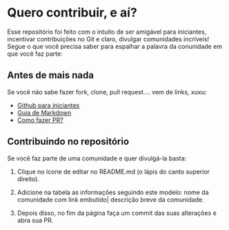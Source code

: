 # Quero contribuir, e aí?

Esse repositório foi feito com o intuito de ser amigável para iniciantes, incentivar contribuições no Git e claro, divulgar comunidades incríveis! Segue o que você precisa saber para espalhar a palavra da conunidade em que você faz parte:

## Antes de mais nada

Se você não sabe fazer fork, clone, pull request.... vem de links, xuxu:

- [Github para iniciantes](https://www.youtube.com/watch?v=UbJLOn1PAKw)
- [Guia de Markdown](https://docs.pipz.com/central-de-ajuda/learning-center/guia-basico-de-markdown#open)
- [Como fazer PR?](https://www.digitalocean.com/community/tutorials/como-criar-um-pull-request-no-github-pt)

## Contribuindo no repositório

Se você faz parte de uma comunidade e quer divulgá-la basta:

  1. Clique no ícone de editar no README.md (o lápis do canto superior direito).

  2. Adicione na tabela as informações seguindo este modelo: nome da comunidade com link embutido| descrição breve da comunidade.

  3. Depois disso, no fim da página faça um commit das suas alterações e abra sua PR. 
